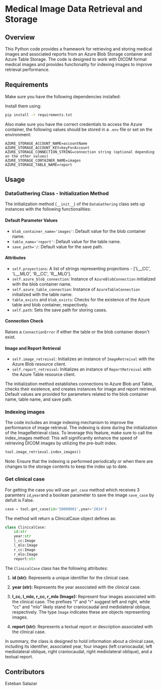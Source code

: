 # Medical Image Data Retrieval and Storage

## Overview

This Python code provides a framework for retrieving and storing medical images and associated reports from an Azure Blob Storage container and Azure Table Storage. The code is designed to work with DICOM format medical images and provides functionality for indexing images to improve retrieval performance.

## Requirements

Make sure you have the following dependencies installed:

Install them using:

```bash
pip install -r requirements.txt
```

Also make sure you have the correct credentials to access the Azure container, the following values should be stored in a `.env` file or set on the environment:

```
AZURE_STORAGE_ACCOUNT_NAME=accountName
AZURE_STORAGE_ACCOUNT_KEY=keyForAccount
AZURE_STORAGE_CONNECTION_STRING=connection string (optional depending on the other values)
AZURE_STORAGE_CONTAINER_NAME=images
AZURE_STORAGE_TABLE_NAME=report
```

## Usage

### DataGathering Class - Initialization Method

The initialization method (`__init__`) of the `DataGathering` class sets up instances with the following functionalities:

#### Default Parameter Values
- `blob_container_name='images'`: Default value for the blob container name.
- `table_name='report'`: Default value for the table name.
- `save_path='/`: Default value for the save path.

#### Attributes
- `self.proyections`: A list of strings representing projections - ['L__CC', 'L__MLO', 'R__CC', 'R__MLO'].
- `self.azure_blob_connection`: Instance of `AzureBlobConnection` initialized with the blob container name.
- `self.azure_table_connection`: Instance of `AzureTableConnection` initialized with the table name.
- `table_exists` and `blob_exists`: Checks for the existence of the Azure table and blob container, respectively.
- `self.path`: Sets the save path for storing cases.

#### Connection Check
Raises a `ConnectionError` if either the table or the blob container doesn't exist.

#### Image and Report Retrieval
- `self.image_retreival`: Initializes an instance of `ImageRetreival` with the Azure Blob resource client.
- `self.report_retreival`: Initializes an instance of `ReportRetreival` with the Azure Table resource client.

The initialization method establishes connections to Azure Blob and Table, checks their existence, and creates instances for image and report retrieval. Default values are provided for parameters related to the blob container name, table name, and save path.

### Indexing images

The code includes an image indexing mechanism to improve the performance of image retrieval. The indexing is done during the initialization of the ImageRetrieval class. To leverage this feature, make sure to call the index_images method:
This will significantly enhance the speed of retrieving DICOM images by utilizing the pre-built index.


```python
tool.image_retrieval.index_images()

```
Note: Ensure that the indexing is performed periodically or when there are changes to the storage contents to keep the index up to date.

### Get clinical case

For getting the case you will use `get_case` method which receives 3 paramters `id`,`year`and a boolean parameter to save the image `save_case` by defult is False. 

```python
case = tool.get_case(id='S0000001',year='2014')
```

The method will return a ClinicalCase object defines as:

```python
class ClinicalCase:
    id:str
    year:str
    l_cc:Image
    l_mlo:Image
    r_cc:Image
    r_mlo:Image
    report:str
```

The `ClinicalCase` class has the following attributes:

1. **id (str):** Represents a unique identifier for the clinical case.

2. **year (str):** Represents the year associated with the clinical case.

3. **l_cc, l_mlo, r_cc, r_mlo (Image):** Represent four images associated with the clinical case. The prefixes "l" and "r" suggest left and right, while "cc" and "mlo" likely stand for craniocaudal and mediolateral oblique, respectively. The type `Image` indicates these are objects representing images.

4. **report (str):** Represents a textual report or description associated with the clinical case.

In summary, the class is designed to hold information about a clinical case, including its identifier, associated year, four images (left craniocaudal, left mediolateral oblique, right craniocaudal, right mediolateral oblique), and a textual report.
## Contributors

Esteban Salazar
